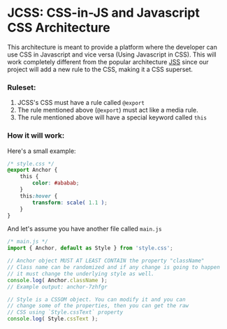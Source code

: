 # JCSS: CSS-in-JS and Javascript CSS Architecture
This architecture is meant to provide a platform where the developer can use CSS in Javascript and vice versa (Using Javascript in CSS). This will work completely different from the popular architecture [JSS](https://cssinjs.org/?v=v10.10.1) since our project will add a new rule to the CSS, making it a CSS superset.

### Ruleset:
1. JCSS's CSS must have a rule called `@export`
2. The rule mentioned above (`@export`) must act like a media rule.
3. The rule mentioned above will have a special keyword called `this`

### How it will work:
Here's a small example:
```css
/* style.css */
@export Anchor {
    this {
        color: #ababab;
    }
    this:hover {
        transform: scale( 1.1 );
    }
}
```
And let's assume you have another file called `main.js`
```js
/* main.js */
import { Anchor, default as Style } from 'style.css';

// Anchor object MUST AT LEAST CONTAIN the property "className"
// Class name can be randomized and if any change is going to happen
// it must change the underlying style as well.
console.log( Anchor.className );
// Example output: anchor-7zhfgr

// Style is a CSSOM object. You can modify it and you can
// change some of the properties, then you can get the raw
// CSS using `Style.cssText` property
console.log( Style.cssText );
```
